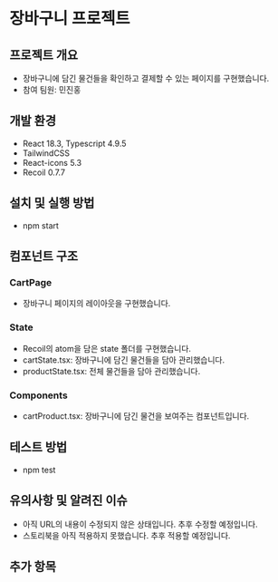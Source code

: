 # 장바구니 프로젝트

## 프로젝트 개요

- 장바구니에 담긴 물건들을 확인하고 결제할 수 있는 페이지를 구현했습니다.
- 참여 팀원: 민진홍

## 개발 환경
- React 18.3, Typescript 4.9.5
- TailwindCSS
- React-icons 5.3 
- Recoil 0.7.7

## 설치 및 실행 방법

- npm start

## 컴포넌트 구조

### CartPage
- 장바구니 페이지의 레이아웃을 구현했습니다.

### State 
- Recoil의 atom을 담은 state 폴더를 구현했습니다.
- cartState.tsx: 장바구니에 담긴 물건들을 담아 관리했습니다.
- productState.tsx: 전체 물건들을 담아 관리했습니다.

### Components
- cartProduct.tsx: 장바구니에 담긴 물건을 보여주는 컴포넌트입니다.

## 테스트 방법

- npm test

## 유의사항 및 알려진 이슈
- 아직 URL의 내용이 수정되지 않은 상태입니다. 추후 수정할 예정입니다.
- 스토리북을 아직 적용하지 못했습니다. 추후 적용할 예정입니다.

## 추가 항목
